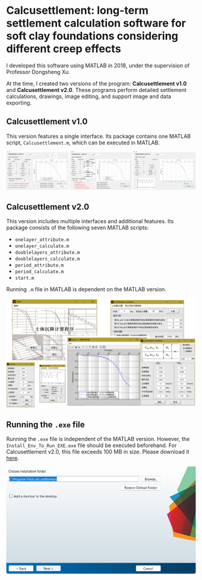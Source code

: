 # Calcusettlement: long-term settlement calculation software for soft clay foundations considering different creep effects

I developed this software using MATLAB in 2018, under the supervision of Professor Dongsheng Xu.

At the time, I created two versions of the program: **Calcusettlement v1.0** and **Calcusettlement v2.0**. These programs perform detailed settlement calculations, drawings, image editing, and support image and data exporting.

## Calcusettlement v1.0
This version features a single interface. Its package contains one MATLAB script, `Calcusettlement.m`, which can be executed in MATLAB.

<p align="center">
    <img src="Images/v1.0.png"/>
</p>

## Calcusettlement v2.0
This version includes multiple interfaces and additional features. Its package consists of the following seven MATLAB scripts:

- `onelayer_attribute.m`
- `onelayer_calculate.m`
- `doublelayers_attribute.m`
- `doublelayers_calculate.m`
- `period_attribute.m`
- `period_calculate.m`
- `start.m`

Running `.m` file in MATLAB is dependent on the MATLAB version.

<p align="center">
    <img src="Images/V2.0.png" width="550"/>
</p>

## Running the `.exe` file
Running the `.exe` file is independent of the MATLAB version. However, the `Install_Env_To_Run_EXE.exe` file should be executed beforehand. For Calcusettlement v2.0, this file exceeds 100 MB in size. Please download it [here](https://pitt-my.sharepoint.com/:u:/g/personal/doj14_pitt_edu/EaWN2deVhWtJitHFLTmN-PMB1A4z21v2f-HwDiiSV-jILg?e=g57Skz).

<p align="center">
    <img src="Images/Install_env.png" width="550"/>
</p>





